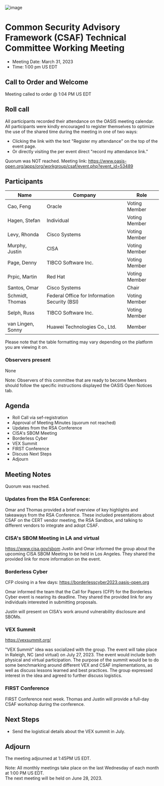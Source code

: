![image](https://user-images.githubusercontent.com/1690898/139102180-5c1e2583-14f1-4f58-ab2b-9e3807ed529c.png)

# Common Security Advisory Framework (CSAF) Technical Committee Working Meeting

- Meeting Date: March 31, 2023
- Time: 1:00 pm US EDT

## Call to Order and Welcome

Meeting called to order @ 1:04 PM US EDT

## Roll call

All participants recorded their attendance on the OASIS meeting calendar. 
All participants were kindly encouraged to register themselves to optimize the use of the shared time during the meeting in one of two ways:
- Clicking the link with the text "Register my attendance" on the top of the event page.
- Or directly visiting the per event direct "record my attendance link." 

Quorum was NOT reached.
Meeting link: https://www.oasis-open.org/apps/org/workgroup/csaf/event.php?event_id=53489


## Participants


| Name            | Company                                          | Role          |
|-----------------|--------------------------------------------------|---------------|
| Cao, Feng       | Oracle                                           | Voting Member |
| Hagen, Stefan   | Individual                                       | Voting Member |
| Levy, Rhonda    | Cisco Systems                                    | Voting Member |
| Murphy, Justin  | CISA                                             | Voting Member |
| Page, Denny     | TIBCO Software Inc.                              | Voting Member |
| Prpic, Martin   | Red Hat                                          | Voting Member |
| Santos, Omar    | Cisco Systems                                    | Chair         |
| Schmidt, Thomas | Federal Office for Information Security (BSI)     | Voting Member |
| Selph, Russ     | TIBCO Software Inc.                              | Voting Member |
| van Lingen, Sonny | Huawei Technologies Co., Ltd.                   | Member        |


Please note that the table formatting may vary depending on the platform you are viewing it on.

### Observers present

None

Note: Observers of this committee that are ready to become Members should follow the specific instructions displayed the OASIS Open Notices tab.

## Agenda
- Roll Call via sef-registration
- Approval of Meeting Minutes (quorum not reached)
- Updates from the RSA Conference
- CISA's SBOM Meeting
- Borderless Cyber
- VEX Summit
- FIRST Conference
- Discuss Next Steps
- Adjourn

## Meeting Notes

Quorum was reached. 

### Updates from the RSA Conference:

Omar and Thomas provided a brief overview of key highlights and takeaways from the RSA Conference. These included presentations about CSAF on the CERT vendor meeting, the RSA Sandbox, and talking to different vendors to integrate and adopt CSAF.

### CISA's SBOM Meeting in LA and virtual
https://www.cisa.gov/sbom
Justin and Omar informed the group about the upcoming CISA SBOM Meeting to be held in Los Angeles. They shared the provided link for more information on the event.

### Borderless Cyber 
CFP closing in a few days: https://borderlesscyber2023.oasis-open.org

Omar informed the team that the Call for Papers (CFP) for the Borderless Cyber event is nearing its deadline. They shared the provided link for any individuals interested in submitting proposals.

Justin will present on CISA's work around vulnerability disclosure and SBOMs.

### VEX Summit 
https://vexsummit.org/ 

"VEX Summit" idea was socialized with the group. The event will take place in Raleigh, NC (and virtual) on July 27, 2023.
The event would include both physical and virtual participation. The purpose of the summit would be to do some benchmarking around different VEX and CSAF implementations, as well as discuss lessons learned and best practices.
The group expressed interest in the idea and agreed to further discuss logistics. 

### FIRST Conference
FIRST Conference next week. Thomas and Justin will provide a full-day CSAF workshop during the conference.


## Next Steps
- Send the logistical details about the VEX summit in July.

## Adjourn
The meeting adjourned at 1:45PM US EDT.

Note: All monthly meetings take place on the last Wednesday of each month at 1:00 PM US EDT.     
The next meeting will be held on June 28, 2023.  
